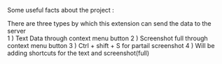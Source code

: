 Some useful facts about the project :  

There are three types by which this extension can send the data to the server   
1 ) Text Data through context menu button
2 ) Screenshot full through context menu button
3 ) Ctrl + shift + S for partail screenshot 
4 ) Will be adding shortcuts for the text and screenshot(full)
